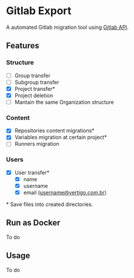 # Gitlab Export

A automated Gitlab migration tool using [Gitlab API](https://docs.gitlab.com/ee/api/).

## Features

### Structure

- [ ] Group transfer
- [ ] Subgroup transfer
- [x] Project transfer*
- [x] Project deletion
- [ ] Mantain the same Organization structure

### Content

- [x] Repositories content migrations*
- [x] Variables migration at certain project*
- [ ] Runners migration

### Users

- [x] User transfer*
  - [x] name
  - [x] username
  - [x] email (username@vertigo.com.br)

\* Save files into created directories.

## Run as Docker

To do

## Usage

To do
